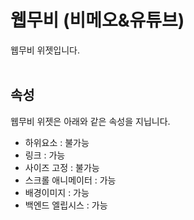 # 웹무비 (비메오&유튜브)
웹무비 위젯입니다.<br /><br />


## 속성
웹무비 위젯은 아래와 같은 속성을 지닙니다.

* 하위요소 : 불가능
* 링크 : 가능
* 사이즈 고정 : 불가능
* 스크롤 애니메이터 : 가능
* 배경이미지 : 가능
* 백엔드 엘립시스 : 가능
<br />

